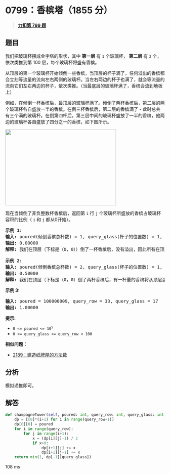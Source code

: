 # 0799：香槟塔（1855 分）


> <u>**[力扣第 799 题](https://leetcode.cn/problems/champagne-tower/)**</u>

## 题目

<p>我们把玻璃杯摆成金字塔的形状，其中 <strong>第一层</strong> 有 <code>1</code> 个玻璃杯， <strong>第二层</strong> 有 <code>2</code> 个，依次类推到第 100 层，每个玻璃杯将盛有香槟。</p>

<p>从顶层的第一个玻璃杯开始倾倒一些香槟，当顶层的杯子满了，任何溢出的香槟都会立刻等流量的流向左右两侧的玻璃杯。当左右两边的杯子也满了，就会等流量的流向它们左右两边的杯子，依次类推。（当最底层的玻璃杯满了，香槟会流到地板上）</p>

<p>例如，在倾倒一杯香槟后，最顶层的玻璃杯满了。倾倒了两杯香槟后，第二层的两个玻璃杯各自盛放一半的香槟。在倒三杯香槟后，第二层的香槟满了 - 此时总共有三个满的玻璃杯。在倒第四杯后，第三层中间的玻璃杯盛放了一半的香槟，他两边的玻璃杯各自盛放了四分之一的香槟，如下图所示。</p>

<p><img alt="" src="https://s3-lc-upload.s3.amazonaws.com/uploads/2018/03/09/tower.png" style="height: 241px; width: 350px;" /></p>

<p>现在当倾倒了非负整数杯香槟后，返回第 <code>i</code> 行 <code>j</code> 个玻璃杯所盛放的香槟占玻璃杯容积的比例（ <code>i</code> 和 <code>j</code> 都从0开始）。</p>



<pre>
<strong>示例 1:</strong>
<strong>输入:</strong> poured(倾倒香槟总杯数) = 1, query_glass(杯子的位置数) = 1, query_row(行数) = 1
<strong>输出:</strong> 0.00000
<strong>解释:</strong> 我们在顶层（下标是（0，0））倒了一杯香槟后，没有溢出，因此所有在顶层以下的玻璃杯都是空的。

<strong>示例 2:</strong>
<strong>输入:</strong> poured(倾倒香槟总杯数) = 2, query_glass(杯子的位置数) = 1, query_row(行数) = 1
<strong>输出:</strong> 0.50000
<strong>解释:</strong> 我们在顶层（下标是（0，0）倒了两杯香槟后，有一杯量的香槟将从顶层溢出，位于（1，0）的玻璃杯和（1，1）的玻璃杯平分了这一杯香槟，所以每个玻璃杯有一半的香槟。
</pre>

<p><meta charset="UTF-8" /></p>

<p><strong>示例 3:</strong></p>

<pre>
<strong>输入:</strong> poured = 100000009, query_row = 33, query_glass = 17
<strong>输出:</strong> 1.00000
</pre>



<p><strong>提示:</strong></p>

<ul>
<li><code>0 &lt;= poured &lt;= 10<sup>9</sup></code></li>
<li><code>0 &lt;= query_glass &lt;= query_row &lt; 100</code></li>
</ul>


**相似问题：**
- [2189：建造纸牌屋的方法数](/leetcode/2189)


## 分析

模拟递推即可。

## 解答

```python
def champagneTower(self, poured: int, query_row: int, query_glass: int) -> float:
    dp = [[0]*(i+1) for i in range(query_row+1)]
    dp[0][0] = poured
    for i in range(query_row):
        for j in range(i+1):
            x = (dp[i][j]-1) / 2
            if x>0:
                dp[i+1][j] += x
                dp[i+1][j+1] += x
    return min(1, dp[-1][query_glass])
```
108 ms

